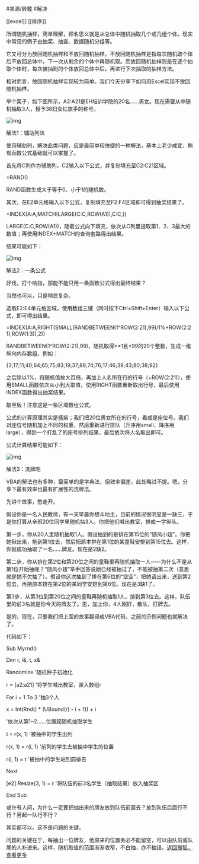

#来源/转载 
#解决 

[[excel]]
[[排序]]





所谓随机抽样，简单理解，顾名思义就是从总体中随机抽取几个或几组个体。现实中常见的例子由抽奖、抽查、数据随机分组等。

它又可分为放回随机抽样和不放回随机抽样。不放回随机抽样是指每次随机取个体后不放回总体中，下一次从剩余的个体中再随机取。而放回随机抽样则是在逐个抽取个体时，每次被抽到的个体放回总体中后，再进行下次抽取的抽样方法。

相对而言，放回随机抽样实现较为简单。我们今天分享下如何用Excel实现不放回随机抽样。

举个栗子，如下图所示，A2:A21是EH培训学院的20名……男女。现在需要从中随机抽取3人，授予38妇女红旗手的称号。

![img](http://5b0988e595225.cdn.sohucs.com/images/20180616/0b0b36a7fdad47e2bd063dd58125f823.jpeg)

解法1：辅助列法

使用辅助列，解决此类问题，应是最简单较快捷的一种解法，基本上老少咸宜，稍有函数公式基础就可以掌握了。

首先将C列作为辅助列，C2输入以下公式，并复制填充至C2:C21区域。

=RAND()

RAND函数生成大于等于0、小于1的随机数。

其次，在E2单元格输入以下公式，复制填充至F2:F4区域即可得到抽奖结果了。

=INDEX(A:A,MATCH(LARGE(C:C,ROW(A1)),C:C,))

LARGE(C:C,ROW(A1))，随着公式向下填充，依次从C列里提取第1、2、3最大的数值；再使用INDEX+MATCH的查询套路得出结果。

结果可能如下：

![img](http://5b0988e595225.cdn.sohucs.com/images/20180616/0193531dedf84114a369b298f9f96635.jpeg)

解法2：一条公式

好伐，打个响指，那能不能只用一条函数公式得出最终结果？

当然也可以，只是稍显复杂。

选取E2:E4单元格区域，使用数组三键（同时按下Ctrl+Shift+Enter）输入以下公式，即可得出结果。

=INDEX(A:A,RIGHT(SMALL(RANDBETWEEN(1^ROW(2:21),99)/1%+ROW(2:21),ROW(1:3)),2))

RANDBETWEEN(1^ROW(2:21),99)，随机取得>=1且<99的20个整数，生成一维纵向内存数组，例如：

{3;17;11;40;64;65;75;83;19;37;88;74;76;17;46;39;43;80;38;92}

之后除以1%，将随机值放大百倍，再加上人名所在行的行号（+ROW(2:21)），使用SMALL函数依次从小到大取值，使用RIGHT函数重新取出行号，最后使用INDEX函数得出抽奖结果。

敲黑板！注意这是一条区域数组公式。

公式的计算原理其实是酱紫；我们把20位男女所在的行号，看成是座位号。我们对座位号随机加上不同的权重，然后重新进行排队（升序用small，降序用large），得到一个打乱了的座号排列结果，最后依次将人名取出即可。

公式计算结果可能如下：

![img](http://5b0988e595225.cdn.sohucs.com/images/20180616/33daf55c39134a8b8d21b4588d5e5e27.jpeg)

解法3：洗牌吧

VBA的解法也有多种，最简单的是字典法，但效率偏差，此处略过不提。嗯，分享下最有效率也最有扩展性的洗牌法。

先讲个故事，憋走开。

假设你是一名人民教师，有一天早晨你想斗地主，目前的情况很明显是一缺三，于是你打算从全班20位同学里随机抽3人。你把他们喊出教室，排成一字纵队。

第一步，你从20人里随机抽取1人。假设抽到的是排在第15位的“随风小妞”。你把她揪出来，拖到第1位去，然后把原本排在第1位的某童鞋安排到第15位去。这样，你就成功抽取了一名……牌友。现在是2缺2。

第二步，你从排在第2位和第20位之间的童鞋里再随机抽取一人——为什么不是从第1位开始抽呢？“随风小妞”举手回答说她已经被抽过了，不能被抽第二次（意思就是她不欠抽了）。假设你这次抽到了排在第6位的“空空”，把她请出来，送到第2位去，再把原本排在第2位的某同学安排到第6位。现在是3缺1了。

第3步，从第3位到第20位之间的童鞋再随机抽取1人，排到第3位去。这样，队伍里的前3名就是你今天的牌友了。恩，加上你，4人刚好，散队，打牌去。

是的，现在，只要我们把上面的故事翻译成VBA代码，之前的示例问题也就解决了。

代码如下：

Sub Myrnd()

Dim r, i&, t, x&

Randomize '随机种子初始化

r = [a2:a21] '将学生喊出教室，装入数组r

For i = 1 To 3 '抽3个人

x = Int(Rnd() * (UBound(r) - i + 1)) + i

'依次从第1~2……位置起随机抽取学生

t = r(x, 1) '被抽中的学生出列

r(x, 1) = r(i, 1) '前列的学生去被抽中学生的位置

r(i, 1) = t '被抽中的学生站到前排去

Next

[e2].Resize(3, 1) = r '将队伍的前3名学生（抽取结果）放入抽奖区

End Sub

或许有人问，为什么一定要把抽出来的牌友放到队伍前面去？放到队伍后面行不行？另起一队行不行？

其实都可以。这不是问题的关键。

问题的关键在于，每抽出一位牌友，他原来的位置务必不能留空，可以由队前或队尾的人补进来。这样，随机取值的范围渐渐收窄，不白抽，亦不抽错。[返回搜狐，查看更多](https://www.sohu.com/?strategyid=00001&spm=smpc.content.content.2.1619596911529M0MrJ8Y)